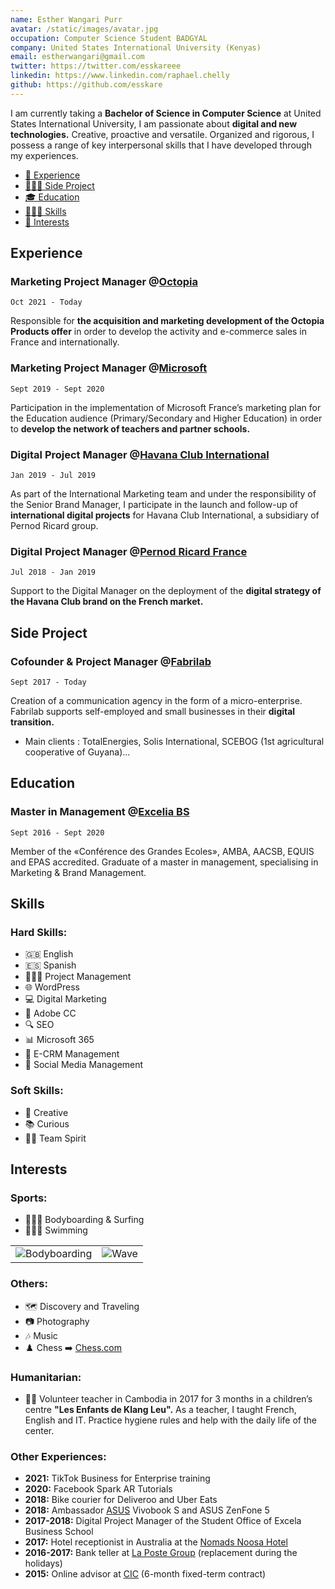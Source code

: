 ```yaml
---
name: Esther Wangari Purr
avatar: /static/images/avatar.jpg
occupation: Computer Science Student BADGYAL
company: United States International University (Kenyas)
email: estherwangari@gmail.com
twitter: https://twitter.com/esskareee
linkedin: https://www.linkedin.com/raphael.chelly
github: https://github.com/esskare
---
```


I am currently taking a  **Bachelor of Science in Computer Science** at United States International University, I am passionate about **digital and new technologies.** Creative, proactive and versatile. Organized and rigorous, I possess a range of key interpersonal skills that I have developed through my experiences.

- [💼 Experience](#experience)
- [🧑🏻‍💻 Side Project](#side-project)
- [🎓 Education](#education)
- [🤹🏼‍♂️ Skills](#skills)
- [🏐 Interests](#interests)

## Experience

### Marketing Project Manager @**[Octopia](https://octopia.com)**

`Oct 2021 - Today`

Responsible for **the acquisition and marketing development of the Octopia Products offer** in order to develop the activity and e-commerce sales in France and internationally.

### Marketing Project Manager @[Microsoft](https://microsoft.net)

`Sept 2019 - Sept 2020`

Participation in the implementation of Microsoft France’s marketing plan for the Education audience (Primary/Secondary and Higher Education) in order to **develop the network of teachers and partner schools.**

### Digital Project Manager @[Havana Club International](https://havana-club.com)

`Jan 2019 - Jul 2019`

As part of the International Marketing team and under the responsibility of the Senior Brand Manager, I participate in the launch and follow-up of **international digital projects** for Havana Club International, a subsidiary of Pernod Ricard group.

### Digital Project Manager @[Pernod Ricard France](https://www.pernod-ricard.com/fr/nos-marches/france)

`Jul 2018 - Jan 2019`

Support to the Digital Manager on the deployment of the **digital strategy of the Havana Club brand on the French market.**

## Side Project

### Cofounder & Project Manager @[Fabrilab](https://fabrilab.net)

`Sept 2017 - Today`

Creation of a communication agency in the form of a micro-enterprise. Fabrilab supports self-employed and small businesses in their **digital transition.**

- Main clients : TotalEnergies, Solis International, SCEBOG (1st agricultural cooperative of Guyana)...

## Education

### Master in Management @[Excelia BS](https://www.excelia-group.com)

`Sept 2016 - Sept 2020`

Member of the «Conférence des Grandes Ecoles», AMBA, AACSB, EQUIS and EPAS accredited. Graduate of a master in management, specialising in Marketing & Brand Management.

## Skills

### Hard Skills:

- 🇬🇧 English
- 🇪🇸 Spanish
- 🤹🏼‍♂️ Project Management
- 🌐 WordPress
- 💻 Digital Marketing
- 🎨 Adobe CC
- 🔍 SEO
- 📊 Microsoft 365
- 📨 E-CRM Management
- 📱 Social Media Management

### Soft Skills:

- 🎨 Creative
- 📚 Curious
- 🤝🏼 Team Spirit

## Interests

### Sports:

- 🏄🏽‍♂️ Bodyboarding & Surfing
- 🏊🏼‍♂️ Swimming

|                                                       |                                         |
| ----------------------------------------------------- | --------------------------------------- |
| ![Bodyboarding](/static/images/bodyboarding-raph.jpg) | ![Wave](/static/images/wave-france.jpg) |

### Others:

- 🗺️ Discovery and Traveling
- 📷 Photography
- 🎶 Music
- ♟️ Chess ➡️ [Chess.com](https://www.chess.com/member/raphythe)

### Humanitarian:

- 🤝🏼 Volunteer teacher in Cambodia in 2017 for 3 months in a children’s centre **"Les Enfants de Klang Leu".** As a teacher, I taught French, English and IT. Practice hygiene rules and help with the daily life of the center.

### Other Experiences:

- **2021:** TikTok Business for Enterprise training
- **2020:** Facebook Spark AR Tutorials
- **2018:** Bike courier for Deliveroo and Uber Eats
- **2018:** Ambassador [ASUS](https://www.asus.com/fr/) Vivobook S and ASUS ZenFone 5
- **2017-2018:** Digital Project Manager of the Student Office of Excela Business School
- **2017:** Hotel receptionist in Australia at the [Nomads Noosa Hotel](https://nomadsworld.com/australia/nomads-noosa/)
- **2016-2017:** Bank teller at [La Poste Group](https://www.lapostegroupe.com/fr) (replacement during the holidays)
- **2015:** Online advisor at [CIC](https://www.cic.fr/fr/index.html) (6-month fixed-term contract)
